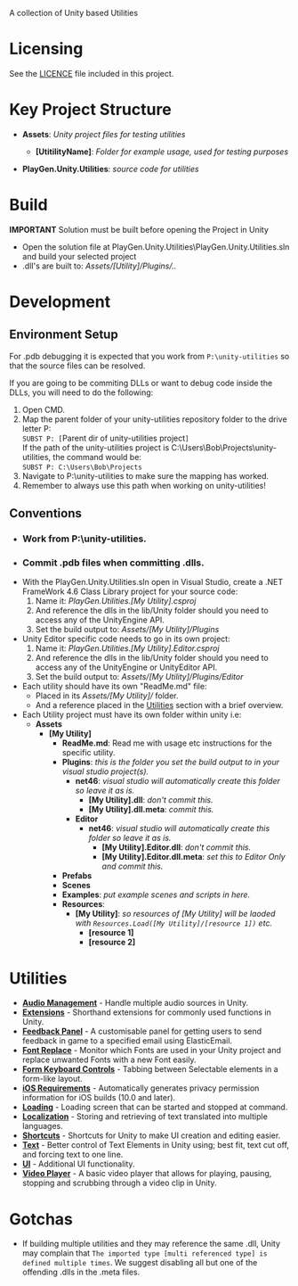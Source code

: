 A collection of Unity based Utilities

# Licensing
See the [LICENCE](LICENCE.md) file included in this project.

# Key Project Structure
- **Assets**: *Unity project files for testing utilities*
  - **[UtitilityName]**: *Folder for example usage, used for testing purposes*

- **PlayGen.Unity.Utilities**: *source code for utilities*

# Build
**IMPORTANT** Solution must be built before opening the Project in Unity
- Open the solution file at PlayGen.Unity.Utilities\PlayGen.Unity.Utilities.sln and build your selected project
- .dll's are built to: *Assets/[Utility]/Plugins/..*

# Development
## Environment Setup
For .pdb debugging it is expected that you work from `P:\unity-utilities` so that the source files can be resolved.

If you are going to be commiting DLLs or want to debug code inside the DLLs, you will need to do the following:

1. Open CMD.
2. Map the parent folder of your unity-utilities repository folder to the drive letter P:  
`SUBST P: [`Parent dir of unity-utilities project`]`  
If the path of the unity-utilities project is C:\Users\Bob\Projects\unity-utilities, the command would be:  
`SUBST P: C:\Users\Bob\Projects`
3. Navigate to P:\unity-utilities to make sure the mapping has worked.
4. Remember to always use this path when working on unity-utilities!

## Conventions
- ### Work from P:\unity-utilities.
- ### Commit .pdb files when committing .dlls.
- With the PlayGen.Unity.Utilities.sln open in Visual Studio, create a .NET FrameWork 4.6 Class Library project for your source code:
  1. Name it: *PlayGen.Utilities.[My Utility].csproj*  
  2. And reference the dlls in the lib/Unity folder should you need to access any of the UnityEngine API.  
  3. Set the build output to: *Assets/[My Utility]/Plugins*
- Unity Editor specific code needs to go in its own project:
  1. Name it: *PlayGen.Utilities.[My Utility].Editor.csproj*  
  2. And reference the dlls in the lib/Unity folder should you need to access any of the UnityEngine or UnityEditor API.
  3. Set the build output to: 
   *Assets/[My Utility]/Plugins/Editor*
- Each utility should have its own "ReadMe.md" file:
  - Placed in its *Assets/[My Utility]/* folder.
  - And a reference placed in the [Utilities](#Utilities) section with a brief overview.  
- Each Utility project must have its own folder within unity 
i.e:  
  - **Assets**
    - **[My Utility]**
      - **ReadMe.md**: Read me with usage etc instructions for the specific utility.
      - **Plugins**: *this is the folder you set the build output to in your visual studio project(s).*
        - **net46**: *visual studio will automatically create this folder so leave it as is.*
          - **[My Utility].dll**: *don't commit this.*
          - **[My Utility].dll.meta**: *commit this.*          
        - **Editor**
          - **net46**: *visual studio will automatically create this folder so leave it as is.*
            - **[My Utility].Editor.dll**: *don't commit this.*
            - **[My Utility].Editor.dll.meta**: *set this to Editor Only and commit this.*
      - **Prefabs**
      - **Scenes**
      - **Examples**: *put example scenes and scripts in here.*
      - **Resources**:
        - **[My Utility]**: *so resources of [My Utility] will be laoded with `Resources.Load([My Utility]/[resource 1])` etc.*
          - **[resource 1]**
          - **[resource 2]**

# Utilities

- [**Audio Management**](Assets/Audio/ReadMe.md) - Handle multiple audio sources in Unity.
- [**Extensions**](Assets/Extensions/ReadMe.md) - Shorthand extensions for commonly used functions in Unity.
- [**Feedback Panel**](Assets/SendFeedbackAsset/ReadMe.md) - A customisable panel for getting users to send feedback in game to a specified email using ElasticEmail.
- [**Font Replace**](Assets/Editor/Plugins/FontReplace/ReadMe.md) - Monitor which Fonts are used in your Unity project and replace unwanted Fonts with a new Font easily.
- [**Form Keyboard Controls**](Assets/FormKeyboardControls/ReadMe.md) - Tabbing between Selectable elements in a form-like layout.
- [**iOS Requirements**](Assets/iOSRequirements/ReadMe.md) - Automatically generates privacy permission information for iOS builds (10.0 and later).
- [**Loading**](Assets/Loading/ReadMe.md) - Loading screen that can be started and stopped at command.
- [**Localization**](Assets/Localization/ReadMe.md) - Storing and retrieving of text translated into multiple languages.
- [**Shortcuts**](Assets/Editor/Plugins/Shortcuts/ReadMe.md) - Shortcuts for Unity to make UI creation and editing easier.
- [**Text**](Assets/Text/ReadMe.md) - Better control of Text Elements in Unity using; best fit, text cut off, and forcing text to one line.
- [**UI**](Assets/UI/ReadMe.md) - Additional UI functionality.
- [**Video Player**](Assets/Video/ReadMe.md) - A basic video player that allows for playing, pausing, stopping and scrubbing through a video clip in Unity.

# Gotchas
- If building multiple utilities and they may reference the same .dll, Unity may complain that `The imported type [multi referenced type] is defined multiple times`. We suggest disabling all but one of the offending .dlls in the .meta files.